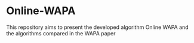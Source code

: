 # Online-WAPA
This repository aims to present the developed algorithm Online WAPA and the algorithms compared in the WAPA paper
